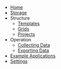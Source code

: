 * [Home](/)
* [Storage](storage.md)
* Structure
  * [Templates](templates.md)
  * [Grids](grids.md)
  * [Projects](projects.md)
* Operation
  * [Collecting Data](collect.md)
  * [Exporting Data](export.md)
* [Example Applications](example.md)
* [Settings](settings.md)
